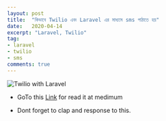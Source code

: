 ```yaml
---
layout: post
title:  "কিভাবে Twilio এবং Laravel এর মাধ্যমে sms পাঠাতে হয়"
date:   2020-04-14
excerpt: "Laravel, Twilio"
tag:
- laravel 
- twilio
- sms
comments: true
---
```


![Twilio with Laravel](https://miro.medium.com/max/700/1*izwskFBcq6OUd2fHNhio1A.png)    

* GoTo this [Link](https://medium.com/@nayeemdev/how-to-send-sms-with-twilio-and-laravel-%E0%A6%95%E0%A6%BF%E0%A6%AD%E0%A6%BE%E0%A6%AC%E0%A7%87-twilio-%E0%A6%8F%E0%A6%AC%E0%A6%82-laravel-%E0%A6%8F%E0%A6%B0-%E0%A6%AE%E0%A6%BE%E0%A6%A7%E0%A7%8D%E0%A6%AF%E0%A6%AE%E0%A7%87-sms-%E0%A6%AA%E0%A6%BE%E0%A6%A0%E0%A6%BE%E0%A6%A4%E0%A7%87-%E0%A6%B9%E0%A7%9F-5330742cc3fe) for read it at medimum

* Dont forget to clap and response to this.
 